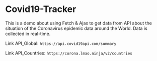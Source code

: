 # Covid19-Tracker
This is a demo about using Fetch & Ajax to get data from API about the situation of the Coronavirus epidemic data around the World. Data is collected in real-time.
<br>

Link API_Global:
`
https://api.covid19api.com/summary
`

Link API_Countries:
`
https://corona.lmao.ninja/v2/countries
`
